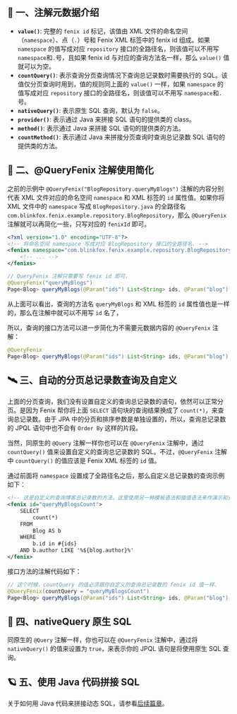 ## 🚀 一、注解元数据介绍

- **`value()`**: 完整的 `fenix id` 标记，该值由 XML 文件的命名空间（`namespace`）、点（`.`）号和 Fenix XML 标签中的 fenix id 组成。如果 `namespace` 的值写成对应 `repository` 接口的全路径名，则该值可以不用写 `namespace`和`.`号，且如果 fenix id 与对应的查询方法名一样，那么 `value()` 值就可以为空。
- **`countQuery()`**: 表示查询分页查询情况下查询总记录数时需要执行的 SQL。该值仅分页查询时用到，值的规则同上面的 `value()` 一样，如果 `namespace` 的值写成对应 `repository` 接口的全路径名，则该值可以不用写 `namespace`和`.`号。
- **`nativeQuery()`**: 表示原生 SQL 查询，默认为 `false`。
- **`provider()`**: 表示通过 Java 来拼接 SQL 语句的提供类的 class。
- **`method()`**: 表示通过 Java 来拼接 SQL 语句的提供类的方法。
- **`countMethod()`**: 表示通过 Java 来拼接分页查询时查询总记录数 SQL 语句的提供类的方法。

## 🚠 二、@QueryFenix 注解使用简化

之前的示例中 `@QueryFenix("BlogRepository.queryMyBlogs")` 注解的内容分别代表 XML 文件对应的命名空间 `namespace` 和 XML 标签的 `id` 属性值。如果你将 XML 文件中的 `namespace` 写成 `BlogRepository.java` 的全路径名 `com.blinkfox.fenix.example.repository.BlogRepository`，那么 `@QueryFenix` 注解就可以再简化一些，只写对应的 `fenixId` 即可。

```xml
<?xml version="1.0" encoding="UTF-8"?>
<!-- 将命名空间 namespace 写成对应 BlogRepository 接口的全路径名. -->
<fenixs namespace="com.blinkfox.fenix.example.repository.BlogRepository">
    <!-- ... -->
</fenixs>
```

```java
// QueryFenix 注解只需要写 fenix id 即可.
@QueryFenix("queryMyBlogs")
Page<Blog> queryMyBlogs(@Param("ids") List<String> ids, @Param("blog") Blog blog, Pageable pageable);
```

从上面可以看出，查询的方法名 `queryMyBlogs` 和 XML 标签的 `id` 属性值也是一样的，那么在注解中就可以不用写 `id` 名了，

所以，查询的接口方法可以进一步简化为不需要元数据内容的 `@QueryFenix` 注解：

```java
@QueryFenix
Page<Blog> queryMyBlogs(@Param("ids") List<String> ids, @Param("blog") Blog blog, Pageable pageable);
```

## 🛰️ 三、自动的分页总记录数查询及自定义

上面的分页查询，我们没有设置自定义的查询总记录数的语句，依然可以正常分页。是因为 Fenix 帮你将上面 `SELECT` 语句块的查询结果换成了 `count(*)`，来查询总记录数。由于 JPA 中的分页和排序参数是单独设置的，所以，查询总记录数的 JPQL 语句中也不会有 `Order By` 这样的片段。

当然，同原生的 `@Query` 注解一样你也可以在 `@QueryFenix` 注解中，通过 `countQuery()` 值来设置自定义的查询总记录数的 SQL。不过，`@QueryFenix` 注解中 `countQuery()` 的值应该是 Fenix XML 标签的 `id` 值。

通过前面将 `namespace` 设置成了全路径名之后，那么自定义总记录数的查询示例如下：

```xml
<!-- 这是自定义的查询博客总记录数的方法，这里使用另一种模板语法和插值语法来作演示和查询. -->
<fenix id="queryMyBlogsCount">
    SELECT
        count(*)
    FROM
        Blog AS b
    WHERE
        b.id in #{ids}
    AND b.author LIKE '%${blog.author}%'
</fenix>
```

接口方法的注解代码如下：

```java
// 这个时候，countQuery 的值必须跟你自定义的查询总记录数的 fenix id 值一样.
@QueryFenix(countQuery = "queryMyBlogsCount")
Page<Blog> queryMyBlogs(@Param("ids") List<String> ids, @Param("blog") Blog blog, Pageable pageable);
```

## 🚁 四、nativeQuery 原生 SQL

同原生的 `@Query` 注解一样，你也可以在 `@QueryFenix` 注解中，通过将 `nativeQuery()` 的值来设置为 `true`，来表示你的 JPQL 语句是将使用原生 SQL 查询。

## 🪐 五、使用 Java 代码拼接 SQL

关于如何用 Java 代码来拼接动态 SQL，请参看[后续篇章](java/example)。
